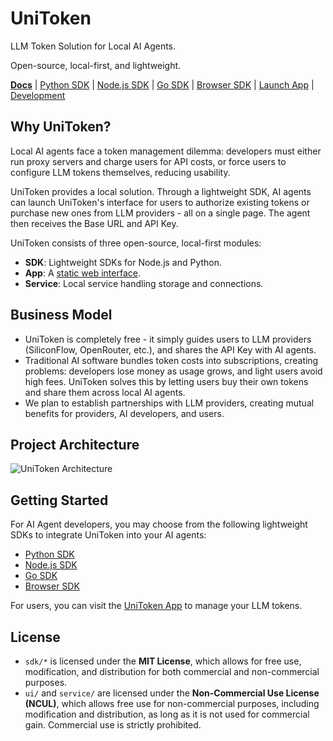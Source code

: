 # UniToken

LLM Token Solution for Local AI Agents.

Open-source, local-first, and lightweight.

[**Docs**](https://docs.uni-token.app) | [Python SDK](https://docs.uni-token.app/sdk/python.html) | [Node.js SDK](https://docs.uni-token.app/sdk/node.html) | [Go SDK](https://docs.uni-token.app/sdk/go.html) | [Browser SDK](https://docs.uni-token.app/sdk/browser.html) | [Launch App](https://uni-token.app) | [Development](./CONTRIBUTING.md)

## Why UniToken?

Local AI agents face a token management dilemma: developers must either run proxy servers and charge users for API costs, or force users to configure LLM tokens themselves, reducing usability.

UniToken provides a local solution. Through a lightweight SDK, AI agents can launch UniToken's interface for users to authorize existing tokens or purchase new ones from LLM providers - all on a single page. The agent then receives the Base URL and API Key.

UniToken consists of three open-source, local-first modules:

- **SDK**: Lightweight SDKs for Node.js and Python.
- **App**: A [static web interface](https://uni-token.app).
- **Service**: Local service handling storage and connections.

## Business Model

- UniToken is completely free - it simply guides users to LLM providers (SiliconFlow, OpenRouter, etc.), and shares the API Key with AI agents.
- Traditional AI software bundles token costs into subscriptions, creating problems: developers lose money as usage grows, and light users avoid high fees. UniToken solves this by letting users buy their own tokens and share them across local AI agents.
- We plan to establish partnerships with LLM providers, creating mutual benefits for providers, AI developers, and users.

## Project Architecture

<img src="https://docs.uni-token.app/arch.png" alt="UniToken Architecture" />

## Getting Started

For AI Agent developers, you may choose from the following lightweight SDKs to integrate UniToken into your AI agents:

- [Python SDK](https://docs.uni-token.app/sdk/python.html)
- [Node.js SDK](https://docs.uni-token.app/sdk/node.html)
- [Go SDK](https://docs.uni-token.app/sdk/go.html)
- [Browser SDK](https://docs.uni-token.app/sdk/browser.html)

For users, you can visit the [UniToken App](https://uni-token.app) to manage your LLM tokens.

## License

- `sdk/*` is licensed under the **MIT License**, which allows for free use, modification, and distribution for both commercial and non-commercial purposes.
- `ui/` and `service/` are licensed under the **Non-Commercial Use License (NCUL)**, which allows free use for non-commercial purposes, including modification and distribution, as long as it is not used for commercial gain. Commercial use is strictly prohibited.
